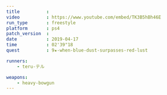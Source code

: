 ```yaml
---
title          :
video          : https://www.youtube.com/embed/TK3B5hBh46E
run_type       : freestyle
platform       : ps4
patch_version  : 
date           : 2019-04-17
time           : 02'39"18
quest          : 9★-when-blue-dust-surpasses-red-lust

runners:
    - teru-テル

weapons:
    - heavy-bowgun
---
```

